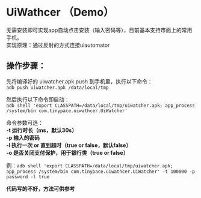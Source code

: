 # UiWathcer （Demo）
无需安装即可实现app自动点击安装（输入密码等），目前基本支持市面上的常用手机。     
实现原理：通过反射的方式连接uiautomator
## 操作步骤：
先将编译好的 uiwatcher.apk push 到手机里，执行以下命令：  
`adb push uiwatcher.apk /data/local/tmp`  
        
然后执行以下命令即启动：  
`adb shell 'export CLASSPATH=/data/local/tmp/uiwatcher.apk; app_process /system/bin com.tinypace.uiwathcer.UiWatcher'`  
        
命令参数可选：  
**-t  运行时长（ms，默认30s）**   
**-p  输入的密码**  
**-l  执行一次 or 直到超时（true or false，默认false）**  
**-o  是否关闭支付保护，用于银行类（true or false）**  
        
例：`adb shell 'export CLASSPATH=/data/local/tmp/uiwatcher.apk; app_process /system/bin com.tinypace.uiwathcer.UiWatcher' -t 100000 -p password -l true`  
                
**代码写的不好，方法可供参考**
